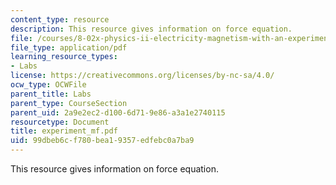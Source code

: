 ```yaml
---
content_type: resource
description: This resource gives information on force equation.
file: /courses/8-02x-physics-ii-electricity-magnetism-with-an-experimental-focus-spring-2005/99dbeb6cf780bea19357edfebc0a7ba9_experiment_mf.pdf
file_type: application/pdf
learning_resource_types:
- Labs
license: https://creativecommons.org/licenses/by-nc-sa/4.0/
ocw_type: OCWFile
parent_title: Labs
parent_type: CourseSection
parent_uid: 2a9e2ec2-d100-6d71-9e86-a3a1e2740115
resourcetype: Document
title: experiment_mf.pdf
uid: 99dbeb6c-f780-bea1-9357-edfebc0a7ba9
---
```

This resource gives information on force equation.